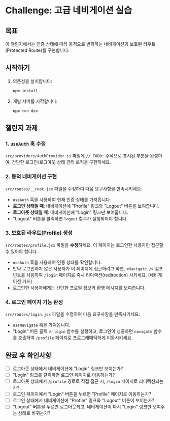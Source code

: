 # Challenge: 고급 네비게이션 실습

## 목표

이 챌린지에서는 인증 상태에 따라 동적으로 변화하는 네비게이션과 보호된 라우트(Protected Route)를 구현합니다.

## 시작하기

1. 의존성을 설치합니다:

   ```bash
   npm install
   ```

2. 개발 서버를 시작합니다:
   ```bash
   npm run dev
   ```

## 챌린지 과제

### 1. `useAuth` 훅 수정

`src/providers/AuthProvider.js` 파일에 `// TODO:` 주석으로 표시된 부분을 완성하여, 간단한 로그인/로그아웃 상태 관리 로직을 구현하세요.

### 2. 동적 네비게이션 구현

`src/routes/__root.jsx` 파일을 수정하여 다음 요구사항을 만족시키세요:

- `useAuth` 훅을 사용하여 현재 인증 상태를 가져옵니다.
- **로그인 상태일 때**: 네비게이션에 "Profile" 링크와 "Logout" 버튼을 보여줍니다.
- **로그아웃 상태일 때**: 네비게이션에 "Login" 링크만 보여줍니다.
- "Logout" 버튼을 클릭하면 `logout` 함수가 실행되어야 합니다.

### 3. 보호된 라우트(Profile) 생성

`src/routes/profile.jsx` 파일을 **수정**하세요. 이 페이지는 로그인한 사용자만 접근할 수 있어야 합니다.

- `useAuth` 훅을 사용하여 인증 상태를 확인합니다.
- 만약 로그인하지 않은 사용자가 이 페이지에 접근하려고 하면, `<Navigate />` 컴포넌트를 사용하여 `/login` 페이지로 즉시 리디렉션(redirection) 시키세요. (네비게이션 가드)
- 로그인한 사용자에게는 간단한 프로필 정보와 환영 메시지를 보여줍니다.

### 4. 로그인 페이지 기능 완성

`src/routes/login.jsx` 파일을 수정하여 다음 요구사항을 만족시키세요:

- `useNavigate` 훅을 가져옵니다.
- "Login" 버튼 클릭 시 `login` 함수를 실행하고, 로그인이 성공하면 `navigate` 함수를 호출하여 `/profile` 페이지로 프로그래매틱하게 이동시키세요.

## 완료 후 확인사항

- [ ] 로그아웃 상태에서 네비게이션에 "Login" 링크만 보이는가?
- [ ] "Login" 링크를 클릭하면 로그인 페이지로 이동하는가?
- [ ] 로그아웃 상태에서 `/profile` 경로로 직접 접근 시, `/login` 페이지로 리디렉션되는가?
- [ ] 로그인 페이지에서 "Login" 버튼을 누르면 "Profile" 페이지로 이동하는가?
- [ ] 로그인 상태에서 네비게이션에 "Profile" 링크와 "Logout" 버튼이 보이는가?
- [ ] "Logout" 버튼을 누르면 로그아웃되고, 네비게이션이 다시 "Login" 링크만 보여주는 상태로 바뀌는가?